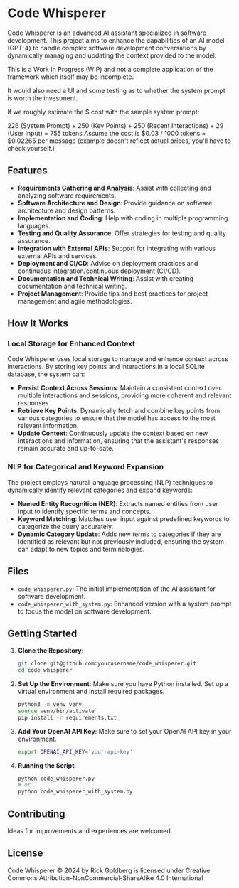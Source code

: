 # Code Whisperer

Code Whisperer is an advanced AI assistant specialized in software development. This project aims to enhance the capabilities of an AI model (GPT-4) to handle complex software development conversations by dynamically managing and updating the context provided to the model.

This is a Work In Progress (WIP) and not a complete application of the framework which itself may be incomplete. 

It would also need a UI and some testing as to whether the system prompt is worth the investment.

If we roughly estimate the $ cost with the sample system prompt:

226 (System Prompt) + 250 (Key Points) + 250 (Recent Interactions) + 29 (User Input) = 755 tokens
Assume the cost is $0.03 / 1000 tokens = $0.02265 per message (example doesn't reflect actual prices, you'll have to check yourself.)



## Features

- **Requirements Gathering and Analysis**: Assist with collecting and analyzing software requirements.
- **Software Architecture and Design**: Provide guidance on software architecture and design patterns.
- **Implementation and Coding**: Help with coding in multiple programming languages.
- **Testing and Quality Assurance**: Offer strategies for testing and quality assurance.
- **Integration with External APIs**: Support for integrating with various external APIs and services.
- **Deployment and CI/CD**: Advise on deployment practices and continuous integration/continuous deployment (CI/CD).
- **Documentation and Technical Writing**: Assist with creating documentation and technical writing.
- **Project Management**: Provide tips and best practices for project management and agile methodologies.

## How It Works

### Local Storage for Enhanced Context

Code Whisperer uses local storage to manage and enhance context across interactions. By storing key points and interactions in a local SQLite database, the system can:

- **Persist Context Across Sessions**: Maintain a consistent context over multiple interactions and sessions, providing more coherent and relevant responses.
- **Retrieve Key Points**: Dynamically fetch and combine key points from various categories to ensure that the model has access to the most relevant information.
- **Update Context**: Continuously update the context based on new interactions and information, ensuring that the assistant's responses remain accurate and up-to-date.


### NLP for Categorical and Keyword Expansion

The project employs natural language processing (NLP) techniques to dynamically identify relevant categories and expand keywords:

- **Named Entity Recognition (NER)**: Extracts named entities from user input to identify specific terms and concepts.
- **Keyword Matching**: Matches user input against predefined keywords to categorize the query accurately.
- **Dynamic Category Update**: Adds new terms to categories if they are identified as relevant but not previously included, ensuring the system can adapt to new topics and terminologies.

## Files

- `code_whisperer.py`: The initial implementation of the AI assistant for software development.
- `code_whisperer_with_system.py`: Enhanced version with a system prompt to focus the model on software development.

## Getting Started

1. **Clone the Repository**:
   ```sh
   git clone git@github.com:yourusername/code_whisperer.git
   cd code_whisperer

2. **Set Up the Environment**:
   Make sure you have Python installed. Set up a virtual environment and install required packages.
   ```sh
   python3 -m venv venv
   source venv/bin/activate
   pip install -r requirements.txt
   
3. **Add Your OpenAI API Key**:
   Make sure to set your OpenAI API key in your environment.
   ```sh
   export OPENAI_API_KEY='your-api-key'

4. **Running the Script**:
   ```sh
   python code_whisperer.py
   # or
   python code_whisperer_with_system.py


## Contributing
   Ideas for improvements and experiences are welcomed.

## License

Code Whisperer © 2024 by Rick Goldberg is licensed under Creative Commons Attribution-NonCommercial-ShareAlike 4.0 International

   


   
